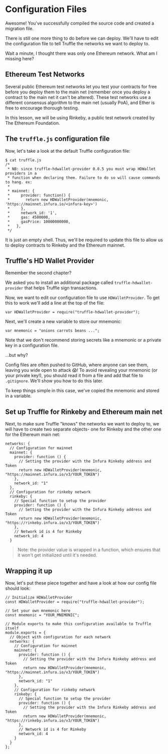 # Configuration Files

Awesome! You've successfully compiled the source code and created a migration file.

There is still one more thing to do before we can deploy. We'll have to edit the configuration file to tell Truffle the networks we want to deploy to.

Wait a minute, I thought there was only one Ethereum network. What am I missing here?

## Ethereum Test Networks

Several public Ethereum test networks let you test your contracts for free before you deploy them to the main net (remember once you deploy a contract to the main net it can't be altered). These test networks use a different consensus algorithm to the main net (usually PoA), and Ether is free to encourage thorough testing.

In this lesson, we will be using Rinkeby, a public test network created by The Ethereum Foundation.

## The `truffle.js` configuration file

Now, let's take a look at the default Truffle configuration file:

```
$ cat truffle.js
/*
 * NB: since truffle-hdwallet-provider 0.0.5 you must wrap HDWallet providers in a
 * function when declaring them. Failure to do so will cause commands to hang. ex:
 *
 * mainnet: {
 *     provider: function() {
 *       return new HDWalletProvider(mnemonic, 'https://mainnet.infura.io/<infura-key>')
 *     },
 *     network_id: '1',
 *     gas: 4500000,
 *     gasPrice: 10000000000,
 *   },
 */
```

It is just an empty shell. Thus, we'll be required to update this file to allow us to deploy contracts to Rinkeby and the Ethereum mainnet.

## Truffle's HD Wallet Provider

Remember the second chapter?

We asked you to install an additional package called `truffle-hdwallet-provider` that helps Truffle sign transactions.

Now, we want to edit our configuration file to use `HDWalletProvider`. To get this to work we'll add a line at the top of the file:

```
var HDWalletProvider = require("truffle-hdwallet-provider");
```

Next, we'll create a new variable to store our mnemonic:

```
var mnemonic = "onions carrots beans ...";
```

Note that we don't recommend storing secrets like a mnemonic or a private key in a configuration file.

...but why?

Config files are often pushed to GitHub, where anyone can see them, leaving you wide open to attack 😱! To avoid revealing your mnemonic (or your private key!), you should read it from a file and add that file to `.gitignore`. We'll show you how to do this later.

To keep things simple in this case, we've copied the mnemonic and stored in a variable.

## Set up Truffle for Rinkeby and Ethereum main net

Next, to make sure Truffle "knows" the networks we want to deploy to, we will have to create two separate objects- one for Rinkeby and the other one for the Ethereum main net:

```
networks: {
  // Configuration for mainnet
  mainnet: {
    provider: function () {
      // Setting the provider with the Infura Rinkeby address and Token
      return new HDWalletProvider(mnemonic, "https://mainnet.infura.io/v3/YOUR_TOKEN")
    },
    network_id: "1"
  },
  // Configuration for rinkeby network
  rinkeby: {
    // Special function to setup the provider
    provider: function () {
      // Setting the provider with the Infura Rinkeby address and Token
      return new HDWalletProvider(mnemonic, "https://rinkeby.infura.io/v3/YOUR_TOKEN")
    },
    // Network id is 4 for Rinkeby
    network_id: 4
  }
```

> Note: the provider value is wrapped in a function, which ensures that it won't get initialized until it's needed.

## Wrapping it up

Now, let's put these piece together and have a look at how our config file should look:

```
// Initialize HDWalletProvider
const HDWalletProvider = require("truffle-hdwallet-provider");

// Set your own mnemonic here
const mnemonic = "YOUR_MNEMONIC";

// Module exports to make this configuration available to Truffle itself
module.exports = {
  // Object with configuration for each network
  networks: {
    // Configuration for mainnet
    mainnet: {
      provider: function () {
        // Setting the provider with the Infura Rinkeby address and Token
        return new HDWalletProvider(mnemonic, "https://mainnet.infura.io/v3/YOUR_TOKEN")
      },
      network_id: "1"
    },
    // Configuration for rinkeby network
    rinkeby: {
      // Special function to setup the provider
      provider: function () {
        // Setting the provider with the Infura Rinkeby address and Token
        return new HDWalletProvider(mnemonic, "https://rinkeby.infura.io/v3/YOUR_TOKEN")
      },
      // Network id is 4 for Rinkeby
      network_id: 4
    }
  }
};
```
